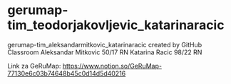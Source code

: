 # gerumap-tim_teodorjakovljevic_katarinaracic
gerumap-tim_aleksandarmitkovic_katarinaracic created by GitHub Classroom
Aleksandar Mitkovic 50/17 RN
Katarina Racic 98/22 RN


Link za GeRuMap: 
https://www.notion.so/GeRuMap-77130e6c03b74648b45c0d14d5d40216
